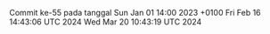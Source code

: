 Commit ke-55 pada tanggal Sun Jan 01 14:00 2023 +0100
Fri Feb 16 14:43:06 UTC 2024
Wed Mar 20 10:43:19 UTC 2024

